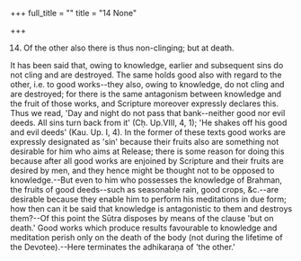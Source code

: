 +++
full_title = ""
title = "14 None"

+++


14. Of the other also there is thus non-clinging; but at death.

It has been said that, owing to knowledge, earlier and subsequent sins do not cling and are destroyed. The same holds good also with regard to the other, i.e. to good works--they also, owing to knowledge, do not cling and are destroyed; for there is the same antagonism between knowledge and the fruit of those works, and Scripture moreover expressly declares this. Thus we read, 'Day and night do not pass that bank--neither good nor evil deeds. All sins turn back from it' (Cḥ. Up.VIII, 4, 1); 'He shakes off his good and evil deeds' (Kau. Up. I, 4). In the former of these texts good works are expressly designated as 'sin' because their fruits also are something not desirable for him who aims at Release; there is some reason for doing this because after all good works are enjoined by Scripture and their fruits are desired by men, and they hence might be thought not to be opposed to knowledge.--But even to him who possesses the knowledge of Brahman, the fruits of good deeds--such as seasonable rain, good crops, &c.--are desirable because they enable him to perform his meditations in due form; how then can it be said that knowledge is antagonistic to them and destroys them?--Of this point the Sūtra disposes by means of the clause 'but on death.' Good works which produce results favourable to knowledge and meditation perish only on the death of the body (not during the lifetime of the Devotee).--Here terminates the adhikaraṇa of 'the other.'

